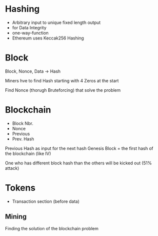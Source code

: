 # Hashing 

- Arbitrary input to unique fixed length output
- for Data Integrity
- one-way-function
- Ethereum uses Keccak256 Hashing

# Block

Block, Nonce, Data -> Hash

Miners hve to find Hash starting with 4 Zeros at the start

Find Nonce (thorugh Bruteforcing) that solve the problem

# Blockchain

- Block Nbr. 
- Nonce
- Previous
- Prev. Hash  

Previous Hash as input for the next hash
Genesis Block = the first hash of the blockchain (like IV)

One who has different block hash than the others will be kicked out (51% attack)

# Tokens
- Transaction section (before data)

## Mining 

Finding the solution of the blockchain problem